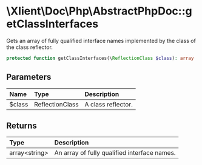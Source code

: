 # \\Xlient\\Doc\\Php\\AbstractPhpDoc::getClassInterfaces

Gets an array of fully qualified interface names implemented by the class of the class reflector.

```php
protected function getClassInterfaces(\ReflectionClass $class): array
```

## Parameters

| Name | Type | Description |
| :--- | :--- | :--- |
| $class | ReflectionClass | A class reflector. |

## Returns

| Type | Description |
| :--- | :--- |
| array\<string\> | An array of fully qualified interface names. |